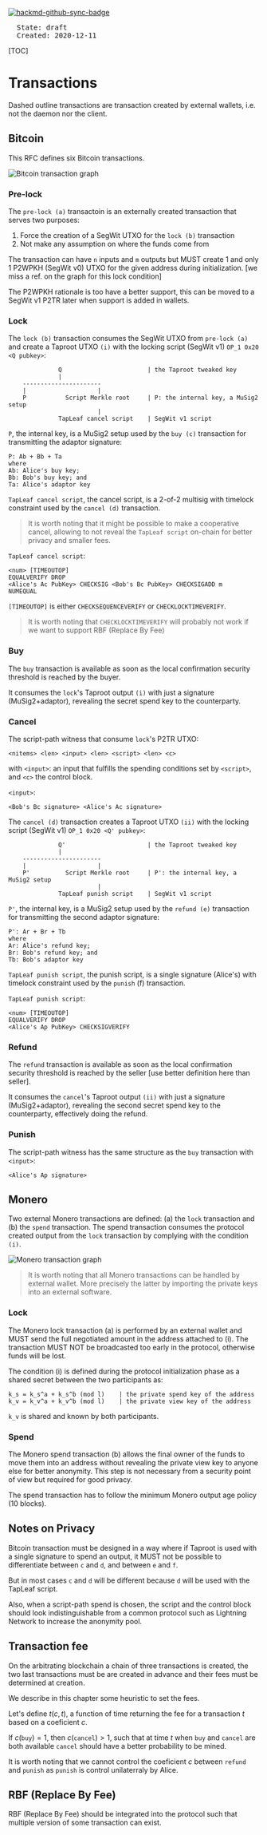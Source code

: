 [![hackmd-github-sync-badge](https://hackmd.io/YfMko2WPR9iITsw4MsLcPA/badge)](https://hackmd.io/YfMko2WPR9iITsw4MsLcPA)

<pre>
  State: draft
  Created: 2020-12-11
</pre>

[TOC]

# Transactions

Dashed outline transactions are transaction created by external wallets, i.e. not the daemon nor the client.

## Bitcoin

This RFC defines six Bitcoin transactions.

![Bitcoin transaction graph](https://raw.githubusercontent.com/farcaster-project/RFCs/hackmd/images/btc-transactions.png)

### Pre-lock

The `pre-lock (a)` transactoin is an externally created transaction that serves two purposes:

 1. Force the creation of a SegWit UTXO for the `lock (b)` transaction
 2. Not make any assumption on where the funds come from

The transaction can have `n` inputs and `m` outputs but MUST create 1 and only 1 P2WPKH (SegWit v0) UTXO for the given address during initialization. [we miss a ref. on the graph for this lock condition]

The P2WPKH rationale is too have a better support, this can be moved to a SegWit v1 P2TR later when support is added in wallets.

### Lock

The `lock (b)` transaction consumes the SegWit UTXO from `pre-lock (a)` and create a Taproot UTXO `(i)` with the locking script (SegWit v1) `OP_1 0x20 <Q pubkey>`:

```
              Q                        | the Taproot tweaked key
              |
    ----------------------
    |                    |
    P           Script Merkle root     | P: the internal key, a MuSig2 setup
                         |
              TapLeaf cancel script    | SegWit v1 script
```

`P`, the internal key, is a MuSig2 setup used by the `buy (c)` transaction for transmitting the adaptor signature:

```
P: Ab + Bb + Ta
where
Ab: Alice's buy key;
Bb: Bob's buy key; and
Ta: Alice's adaptor key
```

`TapLeaf cancel script`, the cancel script, is a 2-of-2 multisig with timelock constraint used by the `cancel (d)` transaction.

> It is worth noting that it might be possible to make a cooperative cancel, allowing to not reveal the `TapLeaf script` on-chain for better privacy and smaller fees.

`TapLeaf cancel script`:

```
<num> [TIMEOUTOP]
EQUALVERIFY DROP
<Alice's Ac PubKey> CHECKSIG <Bob's Bc PubKey> CHECKSIGADD m 
NUMEQUAL
```

`[TIMEOUTOP]` is either `CHECKSEQUENCEVERIFY` or `CHECKLOCKTIMEVERIFY`.

> It is worth noting that `CHECKLOCKTIMEVERIFY` will probably not work if we want to support RBF (Replace By Fee)

### Buy

The `buy` transaction is available as soon as the local confirmation security threshold is reached by the buyer.

It consumes the `lock`'s Taproot output `(i)` with just a signature (MuSig2+adaptor), revealing the secret spend key to the counterparty.

### Cancel

The script-path witness that consume `lock`'s P2TR UTXO:

    <nitems> <len> <input> <len> <script> <len> <c>

with `<input>`: an input that fulfills the spending conditions set by `<script>`, and `<c>` the control block.

`<input>`:

```
<Bob's Bc signature> <Alice's Ac signature>
```

The `cancel (d)` transaction creates a Taproot UTXO `(ii)` with the locking script (SegWit v1) `OP_1 0x20 <Q' pubkey>`:

```
              Q'                       | the Taproot tweaked key
              |
    ----------------------
    |                    |
    P'          Script Merkle root     | P': the internal key, a MuSig2 setup
                         |
              TapLeaf punish script    | SegWit v1 script
```

`P'`, the internal key, is a MuSig2 setup used by the `refund (e)` transaction for transmitting the second adaptor signature:

```
P': Ar + Br + Tb
where
Ar: Alice's refund key;
Br: Bob's refund key; and
Tb: Bob's adaptor key
```

`TapLeaf punish script`, the punish script, is a single signature (Alice's) with timelock constraint used by the `punish` (f) transaction.

`TapLeaf punish script`:

```
<num> [TIMEOUTOP]
EQUALVERIFY DROP
<Alice's Ap PubKey> CHECKSIGVERIFY
```

### Refund

The `refund` transaction is available as soon as the local confirmation security threshold is reached by the seller [use better definition here than seller].

It consumes the `cancel`'s Taproot output `(ii)` with just a signature (MuSig2+adaptor), revealing the second secret spend key to the counterparty, effectively doing the refund.

### Punish

The script-path witness has the same structure as the `buy` transaction with `<input>`:

```
<Alice's Ap signature>
```

## Monero

Two external Monero transactions are defined: (a) the `lock` transaction and (b) the `spend` transaction. The spend transaction consumes the protocol created output from the `lock` transaction by complying with the condition `(i)`.

![Monero transaction graph](https://raw.githubusercontent.com/farcaster-project/RFCs/hackmd/images/xmr-transactions.png)

> It is worth noting that all Monero transactions can be handled by external wallet. More precisely the latter by importing the private keys into an external software.

### Lock

The Monero lock transaction (a) is performed by an external wallet and MUST send the full negotiated amount in the address attached to (i). The transaction MUST NOT be broadcasted too early in the protocol, otherwise funds will be lost.

The condition (i) is defined during the protocol initialization phase as a shared secret between the two participants as:

    k_s = k_s^a + k_s^b (mod l)    | the private spend key of the address
    k_v = k_v^a + k_v^b (mod l)    | the private view key of the address

`k_v` is shared and known by both participants.

### Spend

The Monero spend transaction (b) allows the final owner of the funds to move them into an address without revealing the private view key to anyone else for better anonymity. This step is not necessary from a security point of view but required for good privacy.

The spend transaction has to follow the minimum Monero output age policy (10 blocks).

## Notes on Privacy

Bitcoin transaction must be designed in a way where if Taproot is used with a single signature to spend an output, it MUST not be possible to differentiate between `c` and `d`, and between `e` and `f`.

But in most cases `c` and `d` will be different because `d` will be used with the TapLeaf script.

Also, when a script-path spend is chosen, the script and the control block should look indistinguishable from a common protocol such as Lightning Network to increase the anonymity pool.

## Transaction fee

On the arbitrating blockchain a chain of three transactions is created, the two last transactions must be are created in advance and their fees must be determined at creation.

We describe in this chapter some heuristic to set the fees.

Let's define $t(c, t)$, a function of time returning the fee for a transaction $t$ based on a coeficient $c$.

If $c(\texttt{buy}) = 1$, then $c(\texttt{cancel}) > 1$, such that at time $t$ when `buy` and `cancel` are both available `cancel` should have a better probability to be mined.

It is worth noting that we cannot control the coeficient $c$ between `refund` and `punish` as `punish` is control unilaterraly by Alice.

## RBF (Replace By Fee)

RBF (Replace By Fee) should be integrated into the protocol such that multiple version of some transaction can exist.